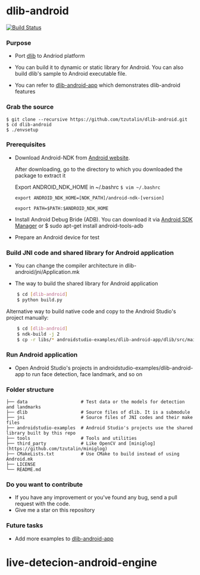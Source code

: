 # dlib-android

[![Build Status](https://travis-ci.org/tzutalin/dlib-android.png)](https://travis-ci.org/tzutalin/dlib-android)

### Purpose
* Port [dlib](http://dlib.net/) to Andriod platform

* You can build it to dynamic or static library for Android. You can also build dlib's sample to Android executable file.

* You can refer to [dlib-android-app](https://github.com/tzutalin/dlib-android-app) which demonstrates dlib-android features

### Grab the source

    $ git clone --recursive https://github.com/tzutalin/dlib-android.git
    $ cd dlib-android
    $ ./envsetup

### Prerequisites
* Download Android-NDK from [Android website](https://developer.android.com/ndk/downloads/index.html).

	 After downloading, go to the directory to which you downloaded the package to extract it

	 Export ANDROID_NDK_HOME in ~/.bashrc
     `$ vim ~/.bashrc`

	`export ANDROID_NDK_HOME=[NDK_PATH]/android-ndk-[version]`

    `export PATH=$PATH:$ANDROID_NDK_HOME`

* Install Android Debug Bride (ADB). You can download it via [Android SDK Manager](https://developer.android.com/sdk/installing/index.html) or $ sudo apt-get install android-tools-adb

* Prepare an Android device for test

### Build JNI code and shared library for Android application
* You can change the compiler architecture in dlib-android/jni/Application.mk

* The way to build the shared library for Android application

```sh
    $ cd [dlib-android]
    $ python build.py
```

Alternative way to build native code and copy to the Android Studio's project manually:
```sh
    $ cd [dlib-android]
    $ ndk-build -j 2
    $ cp -r libs/* androidstudio-examples/dlib-android-app/dlib/src/main/jniLibs
```

### Run Android application
* Open Android Studio's projects in androidstudio-examples/dlib-android-app to run face detection, face landmark, and so on

### Folder structure

```
├── data                    # Test data or the models for detection and landmarks
├── dlib                    # Source files of dlib. It is a submodule
├── jni                     # Source files of JNI codes and their make files
├── androidstudio-examples  # Android Studio's projects use the shared library built by this repo
├── tools                   # Tools and utilities
├── third_party             # Like OpenCV and [miniglog](https://github.com/tzutalin/miniglog)
├── CMakeLists.txt          # Use CMake to build instead of using Android.mk
├── LICENSE
└── README.md
```

### Do you want to contribute
 * If you have any improvement or you've found any bug, send a pull request with the code.
 * Give me a star on this repository

### Future tasks
* Add more examples to [dlib-android-app](https://github.com/tzutalin/dlib-android-app)

# live-detecion-android-engine
